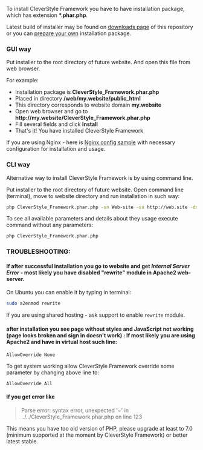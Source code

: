 To install CleverStyle Framework you have to have installation package, which has extension **\*.phar.php**.

Latest build of installer may be found on [downloads page](/docs/installation/Download-installation-packages.md) of this repository or you can [prepare your own](/docs/installation/Installer-builder.md) installation package.

### GUI way
Put installer to the root directory of future website. And open this file from web browser.

For example:
* Installation package is **CleverStyle_Framework.phar.php**
* Placed in directory **/web/my.website/public_html**
* This directory corresponds to website domain **my.website**
* Open web browser and go to **http\://my.website/CleverStyle_Framework.phar.php**
* Fill several fields and click **Install**
* That's it! You have installed CleverStyle Framework

If you are using Nginx - here is [Nginx config sample](/docs/installation/Nginx-config-sample.md) with necessary configuration for installation and usage.

### CLI way
Alternative way to install CleverStyle Framework is by using command line.

Put installer to the root directory of future website. Open command line (terminal), move to website directory and run installation in such way:
```bash
php CleverStyle_Framework.phar.php -sn Web-site -su http://web.site -dn web.site -du web.site -dp pass -ae admin@web.site -ap pass
```

To see all available parameters and details about they usage execute command without any parameters:
```bash
php CleverStyle_Framework.phar.php
```

### TROUBLESHOOTING:

#### If after successful installation you go to website and get *Internal Server Error* - most likely you have disabled "rewrite" module in Apache2 web-server.

On Ubuntu you can enable it by typing in terminal:
```bash
sudo a2enmod rewrite
```
If you are using shared hosting - ask support to enable `rewrite` module.

#### after installation you see page without styles and JavaScript not working (page looks broken and sign in doesn't work) : If most likely you are using Apache2 and have in virtual host such line:
```
AllowOverride None
```
To get system working allow CleverStyle Framework override some parameter by changing above line to:
```
AllowOverride All
```

#### If you get error like

> Parse error: syntax error, unexpected '~' in ../../CleverStyle_Framework.phar.php on line 123

This means you have too old version of PHP, please upgrade at least to 7.0 (minimum supported at the moment by CleverStyle Framework) or better latest stable.
